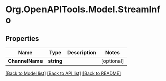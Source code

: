 # Org.OpenAPITools.Model.StreamInfo

## Properties

Name | Type | Description | Notes
------------ | ------------- | ------------- | -------------
**ChannelName** | **string** |  | [optional] 

[[Back to Model list]](../README.md#documentation-for-models) [[Back to API list]](../README.md#documentation-for-api-endpoints) [[Back to README]](../README.md)

